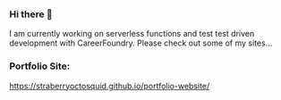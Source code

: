 ### Hi there 👋
I am currently working on serverless functions and test test driven development with CareerFoundry.
Please check out some of my sites...

### Portfolio Site:
https://straberryoctosquid.github.io/portfolio-website/

<!--
**StraberryOctoSquid/StraberryOctoSquid** is a ✨ _special_ ✨ repository because its `README.md` (this file) appears on your GitHub profile.

Here are some ideas to get you started:

- 🔭 I’m currently working on ...
- 🌱 I’m currently learning ...
- 👯 I’m looking to collaborate on ...
- 🤔 I’m looking for help with ...
- 💬 Ask me about ...
- 📫 How to reach me: ...
- 😄 Pronouns: ...
- ⚡ Fun fact: ...
-->

